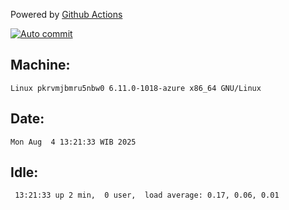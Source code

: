 Powered by [Github Actions](https://github.com/features/actions)

[![Auto commit](https://github.com/hiage/workstation/workflows/Auto%20commit/badge.svg)](https://github.com/hiage/workstation/actions?query=workflow%3A%22Auto+commit%22)

## Machine:
```
Linux pkrvmjbmru5nbw0 6.11.0-1018-azure x86_64 GNU/Linux
```
## Date:
```
Mon Aug  4 13:21:33 WIB 2025
```
## Idle:
```
 13:21:33 up 2 min,  0 user,  load average: 0.17, 0.06, 0.01
```
